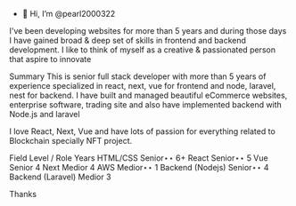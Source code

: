 - 👋 Hi, I’m @pearl2000322

I've been developing websites for more than 5 years and during those days I have gained broad & deep set of skills in frontend and backend development.
I like to think of myself as a creative & passionated person that aspire to innovate


Summary
This is senior full stack developer with more than 5 years of experience specialized in react, next, vue for frontend and node, laravel, nest for backend. I have built and managed beautiful eCommerce websites, enterprise software, trading site and also have implemented backend with Node.js and laravel

I love React, Next, Vue and have lots of passion for everything related to Blockchain specially NFT project.

Field	Level / Role	Years
HTML/CSS	Senior⋆⋆	6+
React	Senior⋆⋆	5
Vue	Senior	4
Next	Medior	4
AWS	Medior⋆⋆	1
Backend (Nodejs)	Senior⋆⋆	4
Backend (Laravel)	Medior	3

Thanks
